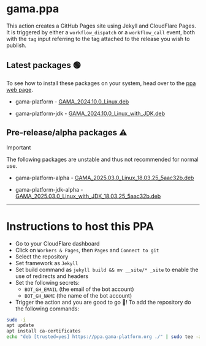 # gama.ppa

This action creates a GitHub Pages site using Jekyll and CloudFlare Pages.
It is triggered by either a `workflow_dispatch` or a `workflow_call` event, both with the `tag` input referring to the tag attached to the release you wish to publish.

## Latest packages 🟢

To see how to install these packages on your system, head over to the [ppa web page](https://ppa.gama-platform.org).


- gama-platform - [GAMA_2024.10.0_Linux.deb](https://ppa.gama-platform.org/./GAMA_2024.10.0_Linux.deb.html)

- gama-platform-jdk - [GAMA_2024.10.0_Linux_with_JDK.deb](https://ppa.gama-platform.org/./GAMA_2024.10.0_Linux_with_JDK.deb.html)




## Pre-release/alpha packages ⚠️

> [!IMPORTANT]
> The following packages are unstable and thus not recommended for normal use.


- gama-platform-alpha - [GAMA_2025.03.0_Linux_18.03.25_5aac32b.deb](https://ppa.gama-platform.org/./GAMA_2025.03.0_Linux_18.03.25_5aac32b.deb.html)

- gama-platform-jdk-alpha - [GAMA_2025.03.0_Linux_with_JDK_18.03.25_5aac32b.deb](https://ppa.gama-platform.org/./GAMA_2025.03.0_Linux_with_JDK_18.03.25_5aac32b.deb.html)



- - -

# Instructions to host this PPA

- Go to your CloudFlare dashboard
- Click on `Workers & Pages`, then `Pages` and `Connect to git`
- Select the repository
- Set framework as `Jekyll`
- Set build command as `jekyll build && mv __site/* _site` to enable the use of redirects and headers
- Set the following secrets: 
    - `BOT_GH_EMAIL` (the email of the bot account)
    - `BOT_GH_NAME` (the name of the bot account)
- Trigger the action and you are good to go 🎉! To add the repository do the following commands:
```bash
sudo -i
apt update
apt install ca-certificates
echo "deb [trusted=yes] https://ppa.gama-platform.org ./" | sudo tee -a /etc/apt/sources.list
``` 